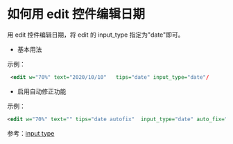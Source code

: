 
# 如何用 edit 控件编辑日期

用 edit 控件编辑日期，将 edit 的 input\_type 指定为"date"即可。

* 基本用法

示例：

```xml
 <edit w="70%" text="2020/10/10"   tips="date" input_type="date"/
```

* 启用自动修正功能

示例：

```xml
<edit w="70%" text="" tips="date autofix"  input_type="date" auto_fix="true"/>
```

参考：[input type](manual/input_type_t.md)
